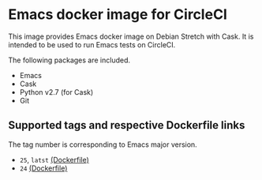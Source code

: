 # Emacs docker image for CircleCI

This image provides Emacs docker image on Debian Stretch with Cask.
It is intended to be used to run Emacs tests on CircleCI.

The following packages are included.

* Emacs
* Cask
* Python v2.7 (for Cask)
* Git

## Supported tags and respective Dockerfile links

The tag number is corresponding to Emacs major version.

* `25`, `latst` [(Dockerfile)](https://github.com/iquiw/docker-emacs-circleci/blob/master/Dockerfile)
* `24` [(Dockerfile)](https://github.com/iquiw/docker-emacs-circleci/blob/24.x/Dockerfile)
